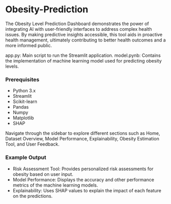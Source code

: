 # Obesity-Prediction

The Obesity Level Prediction Dashboard demonstrates the power of integrating AI with user-friendly interfaces to address complex health issues. By making predictive insights accessible, this tool aids in proactive health management, ultimately contributing to better health outcomes and a more informed public.

app.py: Main script to run the Streamlit application.
model.pynb: Contains the implementation of  machine learning model used for predicting obesity levels.

### Prerequisites
- Python 3.x
- Streamlit
- Scikit-learn
- Pandas
- Numpy
- Matplotlib
- SHAP

Navigate through the sidebar to explore different sections such as Home, Dataset Overview, Model Performance, Explainability, Obesity Estimation Tool, and User Feedback.

### Example Output
- Risk Assessment Tool: Provides personalized risk assessments for obesity based on user input.
- Model Performance: Displays the accuracy and other performance metrics of the machine learning models.
- Explainability: Uses SHAP values to explain the impact of each feature on the predictions.

